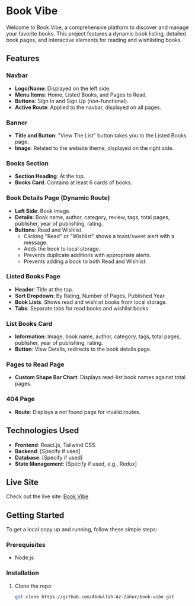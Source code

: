 # Book Vibe

Welcome to Book Vibe, a comprehensive platform to discover and manage your favorite books. This project features a dynamic book listing, detailed book pages, and interactive elements for reading and wishlisting books.

## Features

### Navbar
- **Logo/Name**: Displayed on the left side.
- **Menu Items**: Home, Listed Books, and Pages to Read.
- **Buttons**: Sign In and Sign Up (non-functional).
- **Active Route**: Applied to the navbar, displayed on all pages.

### Banner
- **Title and Button**: "View The List" button takes you to the Listed Books page.
- **Image**: Related to the website theme, displayed on the right side.

### Books Section
- **Section Heading**: At the top.
- **Books Card**: Contains at least 6 cards of books.

### Book Details Page (Dynamic Route)
- **Left Side**: Book image.
- **Details**: Book name, author, category, review, tags, total pages, publisher, year of publishing, rating.
- **Buttons**: Read and Wishlist.
  - Clicking "Read" or "Wishlist" shows a toast/sweet alert with a message.
  - Adds the book to local storage.
  - Prevents duplicate additions with appropriate alerts.
  - Prevents adding a book to both Read and Wishlist.

### Listed Books Page
- **Header**: Title at the top.
- **Sort Dropdown**: By Rating, Number of Pages, Published Year.
- **Book Lists**: Shows read and wishlist books from local storage.
- **Tabs**: Separate tabs for read books and wishlist books.

### List Books Card
- **Information**: Image, book name, author, category, tags, total pages, publisher, year of publishing, rating.
- **Button**: View Details, redirects to the book details page.

### Pages to Read Page
- **Custom Shape Bar Chart**: Displays read-list book names against total pages.

### 404 Page
- **Route**: Displays a not found page for invalid routes.

## Technologies Used
- **Frontend**: React.js, Tailwind CSS
- **Backend**: [Specify if used]
- **Database**: [Specify if used]
- **State Management**: [Specify if used, e.g., Redux]

## Live Site
Check out the live site: [Book Vibe](https://playful-gingersnap-532cbd.netlify.app/)

## Getting Started
To get a local copy up and running, follow these simple steps:

### Prerequisites
- Node.js

### Installation
1. Clone the repo
   ```sh
   git clone https://github.com/Abdullah-Az-Zahur/book-vibe.git
